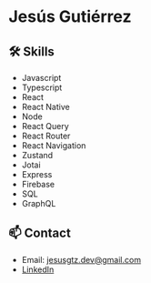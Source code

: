 # Jesús Gutiérrez

## 🛠 Skills

- Javascript
- Typescript
- React
- React Native
- Node
- React Query
- React Router
- React Navigation
- Zustand
- Jotai
- Express
- Firebase
- SQL
- GraphQL

## 📫 Contact

- Email: jesusgtz.dev@gmail.com
- [LinkedIn](https://www.linkedin.com/in/jesusgtzdev/)
